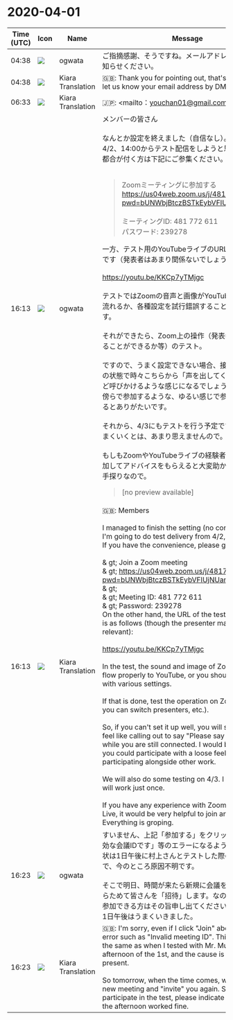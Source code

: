 # 2020-04-01

|Time (UTC)|Icon|Name|Message|
|---|---|---|---|
|04:38|![](https://avatars.slack-edge.com/2019-11-22/845042642576_070441337abaca9fb7b3_72.png)|ogwata|ご指摘感謝、そうですね。メールアドレスはDMでお知らせください。|
|04:38|![](https://avatars.slack-edge.com/2019-08-21/732685848020_f3f20736795184660348_72.png)|Kiara Translation|🇬🇧: Thank you for pointing out, that's right. Please let us know your email address by DM.|
|06:33|![](https://avatars.slack-edge.com/2019-08-21/732685848020_f3f20736795184660348_72.png)|Kiara Translation|🇯🇵: &lt;mailto：youchan01@gmail.com | youchan01@gmail.com&gt;|
|16:13|![](https://avatars.slack-edge.com/2019-11-22/845042642576_070441337abaca9fb7b3_72.png)|ogwata|メンバーの皆さん<br><br>なんとか設定を終えました（自信なし）。<br>4/2、14:00からテスト配信をしようと思います。<br>都合が付く方は下記にご参集ください。<br><br><blockquote>Zoomミーティングに参加する<br><https://us04web.zoom.us/j/481772611?pwd=bUNWbjBtczBSTkEybVFIUjNUanFoZz09><br><br>ミーティングID: 481 772 611<br>パスワード: 239278</blockquote>一方、テスト用のYouTubeライブのURLは下記の通りです（発表者はあまり関係ないでしょうけれど）。<br><br><https://youtu.be/KKCp7yTMjgc><br><br>テストではZoomの音声と画像がYouTubeにちゃんと流れるか、各種設定を試行錯誤することになるはずです。<br><br>それができたら、Zoom上の操作（発表者を切り換えることができるか等）のテスト。<br><br>ですので、うまく設定できない場合、接続しっぱなしの状態で時々こちらから「声を出してください」などど呼びかけるような感じになるでしょう。他の作業の傍らで参加するような、ゆるい感じで参加してもらえるとありがたいです。<br><br>それから、4/3にもテストを行う予定です。１回でうまくいくとは、あまり思えませんので。<br><br>もしもZoomやYouTubeライブの経験者がいれば、参加してアドバイスをもらえると大変助かります。万事手探りなので。<br><blockquote>[no preview available]</blockquote>|
|16:13|![](https://avatars.slack-edge.com/2019-08-21/732685848020_f3f20736795184660348_72.png)|Kiara Translation|🇬🇧: Members<br><br>I managed to finish the setting (no confidence).<br>I'm going to do test delivery from 4/2, 14:00.<br>If you have the convenience, please gather below.<br><br>&amp; gt; Join a Zoom meeting<br>&amp; gt; <https://us04web.zoom.us/j/481772611?pwd=bUNWbjBtczBSTkEybVFIUjNUanFoZz09><br>&amp; gt;<br>&amp; gt; Meeting ID: 481 772 611<br>&amp; gt; Password: 239278<br>On the other hand, the URL of the test YouTube live is as follows (though the presenter may not be relevant):<br><br><https://youtu.be/KKCp7yTMjgc><br><br>In the test, the sound and image of Zoom should flow properly to YouTube, or you should experiment with various settings.<br><br>If that is done, test the operation on Zoom (whether you can switch presenters, etc.).<br><br>So, if you can't set it up well, you will sometimes feel like calling out to say "Please say something" while you are still connected. I would be grateful if you could participate with a loose feeling, like participating alongside other work.<br><br>We will also do some testing on 4/3. I don't think it will work just once.<br><br>If you have any experience with Zoom or YouTube Live, it would be very helpful to join and get advice. Everything is groping.|
|16:23|![](https://avatars.slack-edge.com/2019-11-22/845042642576_070441337abaca9fb7b3_72.png)|ogwata|すいません、上記「参加する」をクリックしても「無効な会議IDです」等のエラーになるようです。この症状は1日午後に村上さんとテストした際の症状と同じで、今のところ原因不明です。<br><br>そこで明日、時間が来たら新規に会議を設定して、あらためて皆さんを「招待」します。なので、テストに参加できる方はその旨申し出てください。この方法で1日午後はうまくいきました。|
|16:23|![](https://avatars.slack-edge.com/2019-08-21/732685848020_f3f20736795184660348_72.png)|Kiara Translation|🇬🇧: I'm sorry, even if I click "Join" above, I get an error such as "Invalid meeting ID". This symptom is the same as when I tested with Mr. Murakami on the afternoon of the 1st, and the cause is unknown at present.<br><br>So tomorrow, when the time comes, we will set up a new meeting and "invite" you again. So, if you can participate in the test, please indicate so. This way the afternoon worked fine.|
